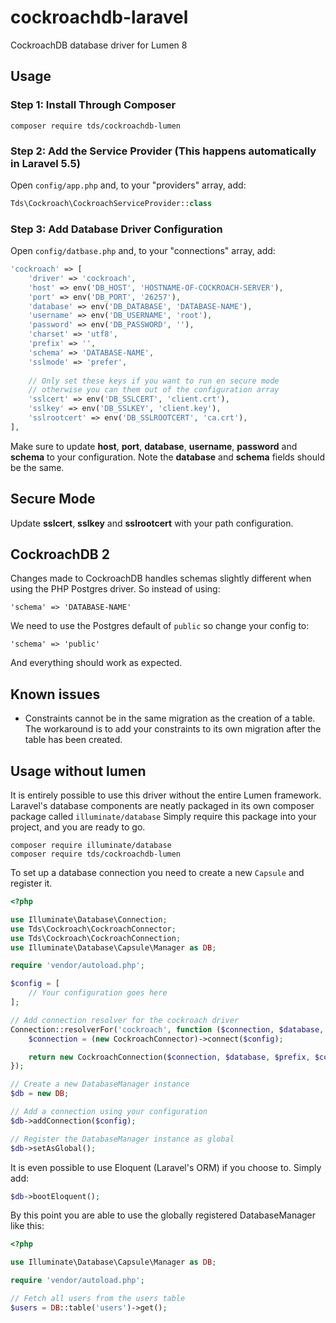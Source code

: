 # cockroachdb-laravel
CockroachDB database driver for Lumen 8

## Usage

### Step 1: Install Through Composer

```
composer require tds/cockroachdb-lumen
```

### Step 2: Add the Service Provider (This happens automatically in Laravel 5.5) 

Open `config/app.php` and, to your "providers" array, add:

```php
Tds\Cockroach\CockroachServiceProvider::class
```

### Step 3: Add Database Driver Configuration 

Open `config/datbase.php` and, to your "connections" array, add:

```php
'cockroach' => [
    'driver' => 'cockroach',
    'host' => env('DB_HOST', 'HOSTNAME-OF-COCKROACH-SERVER'),
    'port' => env('DB_PORT', '26257'),
    'database' => env('DB_DATABASE', 'DATABASE-NAME'),
    'username' => env('DB_USERNAME', 'root'),
    'password' => env('DB_PASSWORD', ''),
    'charset' => 'utf8',
    'prefix' => '',
    'schema' => 'DATABASE-NAME',
    'sslmode' => 'prefer',
    
    // Only set these keys if you want to run en secure mode
    // otherwise you can them out of the configuration array
    'sslcert' => env('DB_SSLCERT', 'client.crt'),
    'sslkey' => env('DB_SSLKEY', 'client.key'),
    'sslrootcert' => env('DB_SSLROOTCERT', 'ca.crt'),
],
```

Make sure to update **host**, **port**, **database**, **username**, **password** and **schema** to
your configuration. Note the **database** and **schema** fields should be the same.

## Secure Mode

Update **sslcert**, **sslkey** and **sslrootcert** with your path configuration.

## CockroachDB 2

Changes made to CockroachDB handles schemas slightly
different when using the PHP Postgres driver. So instead of using:
```
'schema' => 'DATABASE-NAME'
```
We need to use the Postgres default of `public` so change your config
to:
```
'schema' => 'public'
```
And everything should work as expected.

## Known issues
- Constraints cannot be in the same migration as the creation of a table. The workaround is to add your constraints to its own migration after the table
  has been created.

## Usage without lumen
It is entirely possible to use this driver without the entire Lumen framework.
Laravel's database components are neatly packaged in its own composer package
called `illuminate/database` Simply require this package into your project, and
you are ready to go.
```
composer require illuminate/database
composer require tds/cockroachdb-lumen
```

To set up a database connection you need to create a new `Capsule` and register it.
```php
<?php

use Illuminate\Database\Connection;
use Tds\Cockroach\CockroachConnector;
use Tds\Cockroach\CockroachConnection;
use Illuminate\Database\Capsule\Manager as DB;

require 'vendor/autoload.php';

$config = [
    // Your configuration goes here
];

// Add connection resolver for the cockroach driver
Connection::resolverFor('cockroach', function ($connection, $database, $prefix, $config) {
    $connection = (new CockroachConnector)->connect($config);

    return new CockroachConnection($connection, $database, $prefix, $config);
});

// Create a new DatabaseManager instance
$db = new DB;

// Add a connection using your configuration
$db->addConnection($config);

// Register the DatabaseManager instance as global
$db->setAsGlobal();
```

It is even possible to use Eloquent (Laravel's ORM) if you choose to. Simply add:
```php
$db->bootEloquent();
```

By this point you are able to use the globally registered DatabaseManager like this:
```php
<?php

use Illuminate\Database\Capsule\Manager as DB;

require 'vendor/autoload.php';

// Fetch all users from the users table
$users = DB::table('users')->get();
```

